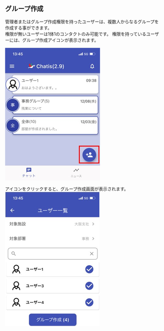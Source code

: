 ## グループ作成

管理者またはグループ作成権限を持ったユーザーは、複数人からなるグループを作成する事ができます。  
権限が無いユーザーは1体1のコンタクトのみ可能です。
権限を持っているユーザーには、グループ作成アイコンが表示されます。  

![Screenshot](img/sp_グループ作成1.jpg)  

アイコンをクリックすると、グループ作成画面が表示されます。
![Screenshot](img/sp_グループ作成2.jpg)  




